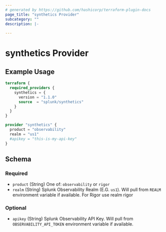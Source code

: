 ```yaml
---
# generated by https://github.com/hashicorp/terraform-plugin-docs
page_title: "synthetics Provider"
subcategory: ""
description: |-
  
---
```


# synthetics Provider



## Example Usage

```terraform
terraform {
  required_providers {
    synthetics = {
      version = "1.1.0"
      source  = "splunk/synthetics"
    }
  }
}

provider "synthetics" {
  product = "observability"
  realm = "us1"
  #apikey = "this-is-my-api-key"
}
```

<!-- schema generated by tfplugindocs -->
## Schema

### Required

- `product` (String) One of: `observability` or `rigor`
- `realm` (String) Splunk Observability Realm (E.G. `us1`). Will pull from `REALM` environment variable if available. For Rigor use realm rigor

### Optional

- `apikey` (String) Splunk Observability API Key. Will pull from `OBSERVABILITY_API_TOKEN` environment variable if available.
